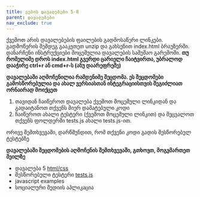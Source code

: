 ```yaml
---
title: ვების დავალებები 5-8
parent: დავალებები
nav_exclude: true
---
```



ქვემოთ არის დავალებების ფაილების გადმოსაწერი ლინკები. გადმოწერის შემდეგ გააკეთეთ unzip და გახსენით index.html ბრაუზერში. დანარჩენი ინსტრუქციები მოცემულია დავალების სამუშაო გარემოში. **თუ რომელიმე დროს index.html გვერდი ცარიელი ჩაიტვირთა, უბრალოდ დააჭირე ctrl+r ან cmd+r-ს (ანუ დაარეფრეშე)**

**დავალებაში აღმოჩენილია რამდენიმე შეცდომა. ეს შეცდომები გამოსწორებულია და ახალ ვერსიასთან ინტეგრაციისთვის შეგიძლიათ ორნაირად მოიქცეთ**

1) თავიდან ჩაიწეროთ დავალება ქვემოთ მოცემული ლინკიდან და გადაიტანოთ თქვენს მიერ დამატებული კოდი
2) ჩაიწეროთ ახალი ტესტერი (ქვემოთ მოცემული ლინკით) და შეცვალოთ თქვენს ფოლდერში tests.js ახალი tests.js-ით. 

ორივე შემთხვევაში, დარწმუნდით, რომ თქვენი კოდი გადის შესწორებულ ტესტებზე

**დავალებაში შეცდომების აღმოჩენის შემთხვევაში, გთხოვთ, მოგვმართეთ მეილზე**

- დავალება 5 [html/css](./hw6.zip)
- შესწორებული ტესტერი [tests.js](./tests.zip)
- javascript examples
- სოციალური მედიის აპლიკაცია